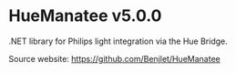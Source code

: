 # HueManatee v5.0.0

.NET library for Philips light integration via the Hue Bridge.

Source website:
https://github.com/Benjlet/HueManatee